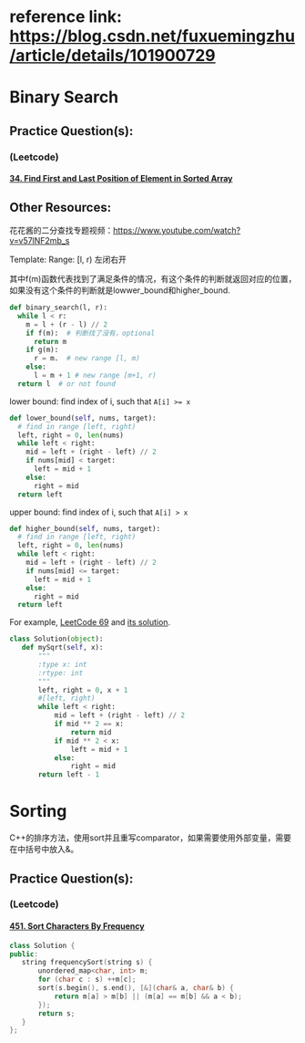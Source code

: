 # reference link: https://blog.csdn.net/fuxuemingzhu/article/details/101900729

# Binary Search

## Practice Question(s): 
### (Leetcode) 
#### [34. Find First and Last Position of Element in Sorted Array](https://leetcode.com/problems/find-first-and-last-position-of-element-in-sorted-array/)

## Other Resources:
花花酱的二分查找专题视频：https://www.youtube.com/watch?v=v57lNF2mb_s

Template:
Range: [l, r) 左闭右开

其中f(m)函数代表找到了满足条件的情况，有这个条件的判断就返回对应的位置，如果没有这个条件的判断就是lowwer_bound和higher_bound.

```python
def binary_search(l, r):
  while l < r:
    m = l + (r - l) // 2
    if f(m):  # 判断找了没有，optional
      return m
    if g(m):
      r = m.  # new range [l, m)
    else:
      l = m + 1 # new range [m+1, r)
  return l  # or not found
  ```
  
  lower bound: find index of i, such that ```A[i] >= x ```
  
  ``` python
  def lower_bound(self, nums, target):
    # find in range [left, right)
    left, right = 0, len(nums)
    while left < right:
      mid = left + (right - left) // 2
      if nums[mid] < target:
        left = mid + 1
      else:
        right = mid
    return left
  ```
  
  upper bound: find index of i, such that ```A[i] > x```
  
  ``` python
  def higher_bound(self, nums, target):
    # find in range [left, right)
    left, right = 0, len(nums)
    while left < right:
      mid = left + (right - left) // 2
      if nums[mid] <= target:
        left = mid + 1
      else:
        right = mid
    return left
   ```
    
   
   For example, [LeetCode 69](https://leetcode.com/problems/sqrtx/) and [its solution](https://blog.csdn.net/fuxuemingzhu/article/details/79254648).
   
   ``` python
   class Solution(object):
      def mySqrt(self, x):
          """
          :type x: int
          :rtype: int
          """
          left, right = 0, x + 1
          #[left, right)
          while left < right:
              mid = left + (right - left) // 2
              if mid ** 2 == x:
                  return mid
              if mid ** 2 < x:
                  left = mid + 1
              else:
                  right = mid
          return left - 1
   ```
   
   # Sorting
   
   C++的排序方法，使用sort并且重写comparator，如果需要使用外部变量，需要在中括号中放入&。

   ## Practice Question(s): 
   ### (Leetcode) 
   #### [451. Sort Characters By Frequency](https://leetcode.com/problems/sort-characters-by-frequency/)
   
   ``` C++
   class Solution {
   public:
      string frequencySort(string s) {
          unordered_map<char, int> m;
          for (char c : s) ++m[c];
          sort(s.begin(), s.end(), [&](char& a, char& b) {
              return m[a] > m[b] || (m[a] == m[b] && a < b);
          });
          return s;
      }
   }; 
   ```
    
 
   
   
   
      
  
  




